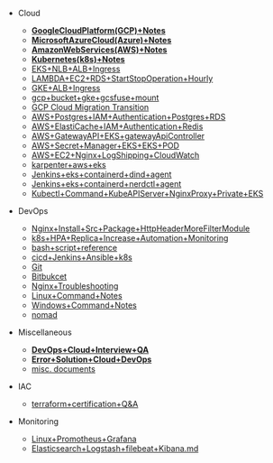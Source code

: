 - Cloud
  - [**GoogleCloudPlatform(GCP)+Notes**](Cloud/GoogleCloudPlatform(GCP)Notes.md)
  - [**MicrosoftAzureCloud(Azure)+Notes**](Cloud/MicrosoftAzureCloud(Azure)Notes.md)
  - [**AmazonWebServices(AWS)+Notes**](Cloud/AmazonWebServices(AWS)Notes.md)
  - [**Kubernetes(k8s)+Notes**](Cloud/Kubernetes(k8s)Notes.md)
  - [EKS+NLB+ALB+Ingress](Cloud/EKS+NLB+ALB+Ingress.md)
  - [LAMBDA+EC2+RDS+StartStopOperation+Hourly](Cloud/lambda+ec2+rds+start+stop+aws.md)
  - [GKE+ALB+Ingress](Cloud/GKE+ALB+Ingress.md)
  - [gcp+bucket+gke+gcsfuse+mount](Cloud/gcp+bucket+gke+gcsfuse+mount.md)
  - [GCP Cloud Migration Transition](Cloud/CloudTransitionMigrationGCP.md)
  - [AWS+Postgres+IAM+Authentication+Postgres+RDS](Cloud/postgresql+database+authentication+AWS+IAM+role.md)
  - [AWS+ElastiCache+IAM+Authentication+Redis](Cloud/elastiCache+database+authentication+AWS+IAM+Role.md)
  - [AWS+GatewayAPI+EKS+gatewayApiController](Cloud/gatewayAPI+EKS+AWS.md)
  - [AWS+Secret+Manager+EKS+EKS+POD](Cloud/SecreteManager+EKS+AWS.md)
  - [AWS+EC2+Nginx+LogShipping+CloudWatch](Cloud/ec2NginxLogsShipCloudWatch.md)
  - [karpenter+aws+eks](Cloud/karpenter+aws+eks.md)
  - [Jenkins+eks+containerd+dind+agent](Cloud/Jenkins+eks+containerd+dind+agent.md)
  - [Jenkins+eks+containerd+nerdctl+agent](Cloud/Jenkins+eks+containerd+nerdctl+agent.md)
  - [Kubectl+Command+KubeAPIServer+NginxProxy+Private+EKS](Cloud/Expose+Internally+KubeApiServer+ProxyNginx+Aws.md)

- DevOps
  - [Nginx+Install+Src+Package+HttpHeaderMoreFilterModule](DevOps/nginx-install-src-v1.26.0.md)
  - [k8s+HPA+Replica+Increase+Automation+Monitoring](DevOps/k8sHpaAutomation.md)
  - [bash+script+reference](DevOps/bash+script+reference.md)
  - [cicd+Jenkins+Ansible+k8s](DevOps/cicd+Jenkins+Ansible+k8s.md)
  - [Git](DevOps/Git.md)
  - [Bitbukcet](DevOps/bitbucket.md)
  - [Nginx+Troubleshooting](DevOps/nginx-troubleshooting.md)
  - [Linux+Command+Notes](DevOps/Linux+Command+Notes.md)
  - [Windows+Command+Notes](DevOps/Windows+Command+Notes.md)
  - [nomad](DevOps/nomad.md)

- Miscellaneous
  - [**DevOps+Cloud+Interview+QA**](Miscellaneous/DevOps+Cloud+Interview+QA.md)
  - [**Error+Solution+Cloud+DevOps**](Miscellaneous/ErrorTrackerWithSolution.md)  
  - [misc. documents](Miscellaneous/misc.md)

- IAC  
  - [terraform+certification+Q&A](IAC/terraform+certification+Q&A.md)
    
- Monitoring  
  - [Linux+Promotheus+Grafana](Monitoring/Linux+Promotheus+Grafana.md)  
  - [Elasticsearch+Logstash+filebeat+Kibana.md](Monitoring/Elasticsearch+Logstash+filebeat+Kibana.md)
